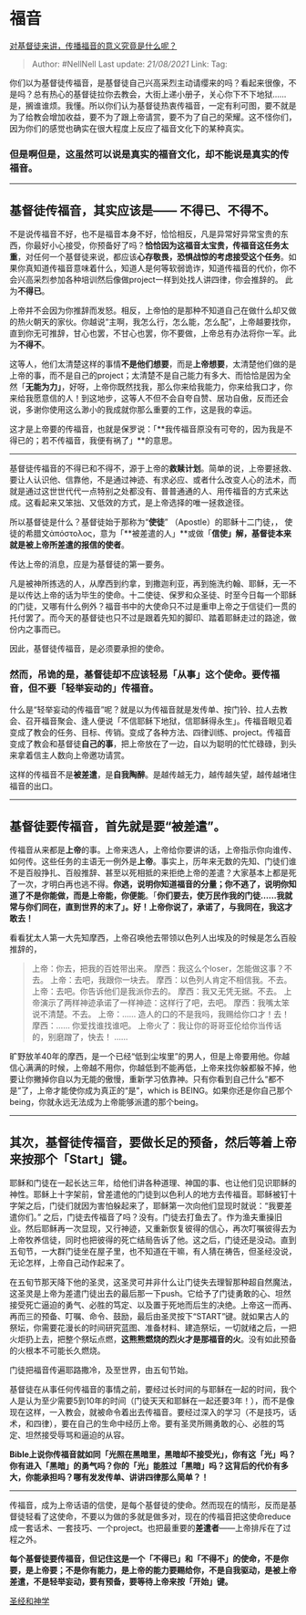 # 福音
[对基督徒来讲，传播福音的意义究竟是什么呢？](https://www.zhihu.com/question/263977309/answer/632349355)

> Author: #NellNell
> Last update: *21/08/2021*
> Link:
> Tag:

你们以为基督徒传福音，是基督徒自己兴高采烈主动请缨来的吗？看起来很像，不是吗？总有热心的基督徒拉你去教会，大街上递小册子，关心你下不下地狱……是，搁谁谁烦。我懂。所以你们认为基督徒热衷传福音，一定有利可图，要不就是为了给教会增加收益，要不为了跟上帝请赏，要不为了自己的荣耀。这不怪你们，因为你们的感觉也确实在很大程度上反应了福音文化下的某种真实。

### 但是啊但是，这虽然可以说是真实的福音文化，却不能说是真实的传福音。

---

## 基督徒传福音，其实应该是—— 不得已、不得不。

不是说传福音不好，也不是福音本身不好，恰恰相反，凡是异常好异常宝贵的东西，你最好小心接受，你预备好了吗？**恰恰因为这福音太宝贵，传福音这任务太重**，对任何一个基督徒来说，都应该**心存敬畏，恐惧战惊的考虑接受这个任务**。如果你真知道传福音意味着什么，知道人是何等软弱诡诈，知道传福音的代价，你不会兴高采烈参加各种培训然后像做project一样到处找人讲四律，你会推辞的。 此为**不得已**。

上帝并不会因为你推辞而发怒。相反，上帝怕的是那种不知道自己在做什么却又做的热火朝天的家伙。你越说“主啊，我怎么行，怎么能，怎么配”，上帝越要找你，直到你无可推辞，甘心也罢，不甘心也罢，你不要做，上帝总有办法将你一军。此为**不得不**。

这等人，他们太清楚这样的事情**不是他们想要**，而是**上帝想要**，太清楚他们做的是上帝的事，而不是自己的project；太清楚不是自己能力有多大、而恰恰是因为全然「**无能为力」**，好呀，上帝你既然找我，那么你来给我能力，你来给我口才，你来给我愿意信的人！到这地步，这等人不但不会自夸自赞、居功自傲，反而还会说，多谢你使用这么渺小的我成就你那么重要的工作，这是我的幸运。

这才是上帝要的传福音，也就是保罗说：「**我传福音原没有可夸的，因为我是不得已的；若不传福音，我便有祸了」**的意思。

---

基督徒传福音的不得已和不得不，源于上帝的**救赎计划**。简单的说，上帝要拯救、要让人认识他、信靠他，不是通过神迹、有求必应、或者什么改变人心的法术，而就是通过这世世代代一点特别之处都没有、普普通通的人、用传福音的方式来达成。这看起来又笨拙、又低效的方式，是上帝选择的唯一拯救途径。

所以基督徒是什么？基督徒始于那称为“**使徒**” （Apostle）的耶稣十二门徒，， 使徒的希腊文ἀπόστολος，意为「**被差遣的人」**或做「**信使」**解，基督徒本来就是**被上帝所差遣的报信的使者**。

传达上帝的消息，应是为基督徒的第一要务。

凡是被神所拣选的人，从摩西到约拿，到撒迦利亚，再到施洗约翰、耶稣，无一不是以传达上帝的话为毕生的使命。十二使徒、保罗和众圣徒、时至今日每一个耶稣的门徒，又哪有什么例外？福音书中的大使命只不过是重申上帝之于信徒们一贯的托付罢了。而今天的基督徒也只不过是跟着先知的脚印、踏着耶稣走过的路途，做份内之事而已。

因此，基督徒传福音，是必须要承担的使命。

### **然而，吊诡的是，基督徒却不应该轻易「从事」这个使命。要传福音，但不要「轻举妄动的」传福音。**

什么是“轻举妄动的传福音”呢？就是以为传福音就是发传单、按门铃、拉人去教会、召开福音聚会、逢人便说「不信耶稣下地狱，信耶稣得永生」。传福音眼见着变成了教会的任务、目标、传销。变成了各种方法、四律训练、project。传福音变成了教会和基督徒**自己的事**，把上帝放在了一边，自以为聪明的忙忙碌碌，到头来拿着信主人数向上帝邀功请赏。

这样的传福音不是**被差遣**，是**自我陶醉**。是越传越无力，越传越失望，越传越堵住福音的出口。

---

## 基督徒要传福音，首先就是要“被差遣”。

传福音从来都是**上帝**的事。上帝来选人，上帝给你要讲的话，上帝指示你向谁传、如何传。这些任务的主语无一例外是**上帝**。事实上，历年来无数的先知、门徒们谁不是百般挣扎、百般推辞、甚至以死相抵的来拒绝上帝的差遣？大家基本上都是死了一次，才明白再也逃不得。**你逃，说明你知道福音的分量；你不逃了，说明你知道了不是你能做，而是上帝能，你便能**。「**你们要去，使万民作我的门徒……我就常与你们同在，直到世界的末了」。好！上帝你说了，承诺了，与我同在，我这才敢去！**

看看犹太人第一大先知摩西，上帝召唤他去带领以色列人出埃及的时候是怎么百般推辞的，

> 上帝：你去，把我的百姓带出来。
> 摩西：我这么个loser，怎能做这事？不去。
> 上帝：去吧，我跟你一块去。
> 摩西：以色列人肯定不相信我。不去。
> 上帝：去吧。你告诉他们是我派你去的。
> 摩西：我又无凭无据。不去。
> 上帝演示了两样神迹承诺了一样神迹：这样行了吧，去吧。
> 摩西：我嘴太笨说不清楚。不去。
> 上帝：…… 造人的口的不是我吗，我赐给你口才！去！
> 摩西：…… 你爱找谁找谁吧。
> 上帝火了：我让你的哥哥亚伦给你当传话的，别磨蹭了，快去！
> ……

旷野放羊40年的摩西，是一个已经“低到尘埃里”的男人，但是上帝要用他。你越信心满满的时候，上帝越不用你，你越低到不能再低，上帝来找你躲都躲不掉，他要让你撇掉你自以为无能的傲慢，重新学习依靠神。只有你看到自己什么“都不是”了，上帝才能使你成为真正的“是”，which is BEING。如果你还是你自己那个being，你就永远无法成为上帝能够派遣的那个being。

---

## 其次，基督徒传福音，要做长足的预备，然后等着上帝来按那个「Start」键。

耶稣和门徒在一起长达三年，给他们讲各种道理、神国的事、也让他们见识耶稣的神性。耶稣上十字架前，曾差遣他的门徒到以色利人的地方去传福音。耶稣被钉十字架之后，门徒们就因为害怕躲起来了，耶稣第一次向他们显现时就说：“我要差遣你们。” 之后，门徒去传福音了吗？没有。门徒去打鱼去了。作为渔夫重操旧业。然后耶稣再一次显现，又行神迹，又重新恢复彼得的信心，再次叮嘱彼得去为上帝牧养信徒，同时也把彼得的死亡结局告诉了他。这之后，门徒还是没动。直到五旬节，一大群门徒坐在屋子里，也不知道在干嘛，有人猜在祷告，但圣经没说，无论怎样，上帝自己动作起来了。

在五旬节那天降下他的圣灵，这圣灵可并非什么让门徒失去理智那种超自然魔法，这圣灵是上帝为差遣门徒出去的最后那一下push。它给予了门徒勇敢的心、坦然接受死亡逼迫的勇气、必胜的笃定、以及置于死地而后生的决绝。上帝这一而再、再而三的预备、叮嘱、命令、鼓励，最后由圣灵按下“START”键。就如果古人的祭坛，你需要花漫长的时间研究蓝图、准备材料、建造祭坛，一切就绪之后，一把火炬扔上去，把整个祭坛点燃，**这熊熊燃烧的烈火才是那福音的火**。没有如此预备的火根本不可能长久燃烧。

门徒把福音传遍耶路撒冷，及至世界，由五旬节始。

基督徒在从事任何传福音的事情之前，要经过长时间的与耶稣在一起的时间，我个人是认为至少需要5到10年的时间（门徒天天和耶稣在一起还要3年！），而不是像现在这样，一入教会，就被命令着出去传福音。要经过深入的学习（不是技巧，话术，和四律），要在自己的生命中经历上帝。要有圣灵所赐勇敢的心、必胜的笃定、坦然接受辱骂和逼迫的从容。

**Bible上说你传福音就如同「光照在黑暗里，黑暗却不接受光」，你有这「光」吗？你有进入「黑暗」的勇气吗？你的「光」能胜过「黑暗」吗？这背后的代价有多大，你能承担吗？哪有发发传单、讲讲四律那么简单？！**

---

传福音，成为上帝话语的信使，是每个基督徒的使命。然而现在的情形，反而是基督徒轻看了这使命，不要以为做的多就是做多对，现在的传福音把这使命reduce成一套话术、一套技巧、一个project。也把最重要的**差遣者**——上帝排斥在了过程之外。

**每个基督徒要传福音，但记住这是一个「不得已」和「不得不」的使命，不是你要，是上帝要；不是你有能力，是上帝的能力要赐给你，不是自我驱动，是被上帝差遣，不是轻举妄动，要有预备，要等待上帝来按「开始」键。**

[圣经和神学](https://www.zhihu.com/collection/313814574)
